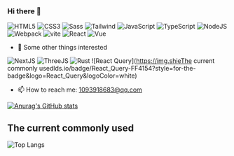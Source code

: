 ### Hi there 👋

![HTML5](https://img.shields.io/badge/HTML5-E34F26?style=for-the-badge&logo=html5&logoColor=white)
![CSS3](https://img.shields.io/badge/CSS3-1572B6?style=for-the-badge&logo=css3&logoColor=white)
![Sass](https://img.shields.io/badge/Sass-CC6699?style=for-the-badge&logo=sass&logoColor=white)
![Tailwind](https://img.shields.io/badge/Tailwind_CSS-38B2AC?style=for-the-badge&logo=tailwind-css&logoColor=white)
![JavaScript](https://img.shields.io/badge/JavaScript-323330?style=for-the-badge&logo=javascript&logoColor=F7DF1E)
![TypeScript](https://img.shields.io/badge/TypeScript-007ACC?style=for-the-badge&logo=typescript&logoColor=white)
![NodeJS](https://img.shields.io/badge/Node%20js-339933?style=for-the-badge&logo=nodedotjs&logoColor=white)
![Webpack](https://img.shields.io/badge/Webpack-8DD6F9?style=for-the-badge&logo=Webpack&logoColor=white)
![vite](https://img.shields.io/badge/Vite-B73BFE?style=for-the-badge&logo=vite&logoColor=FFD62E)
![React](https://img.shields.io/badge/React-20232A?style=for-the-badge&logo=react&logoColor=61DAFB)
![Vue](https://img.shields.io/badge/Vue%20js-35495E?style=for-the-badge&logo=vuedotjs&logoColor=4FC08D)

- 🌱 Some other things interested

![NextJS](https://img.shields.io/badge/next%20js-000000?style=for-the-badge&logo=nextdotjs&logoColor=white)
![ThreeJS](https://img.shields.io/badge/ThreeJs-black?style=for-the-badge&logo=three.js&logoColor=white)
![Rust](https://img.shields.io/badge/Rust-000000?style=for-the-badge&logo=rust&logoColor=white)
![React Query](https://img.shieThe current commonly usedlds.io/badge/React_Query-FF4154?style=for-the-badge&logo=React_Query&logoColor=white)

- 📫 How to reach me: 1093918683@qq.com

[![Anurag's GitHub stats](https://github-readme-stats.vercel.app/api?username=CeazzZY&theme=synthwave)](https://github.com/anuraghazra/github-readme-stats)

## The current commonly used

![Top Langs](https://github-readme-stats.vercel.app/api/top-langs/?username=anuraghazra&layout=compact&langs_count=6)
